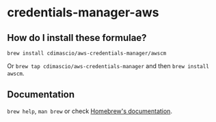 # credentials-manager-aws

## How do I install these formulae?
`brew install cdimascio/aws-credentials-manager/awscm         `

Or `brew tap cdimascio/aws-credentials-manager` and then `brew install awscm`.

## Documentation
`brew help`, `man brew` or check [Homebrew's documentation](https://docs.brew.sh).
